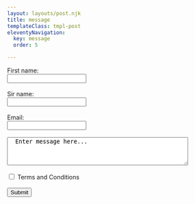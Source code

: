 ```yaml
---
layout: layouts/post.njk
title: message
templateClass: tmpl-post
eleventyNavigation:
  key: message
  order: 5

---
```




<!--Form information for message-->
<form action="url here"  method="post" id="userform">
  <label for="fname">First name:</label><br>
  <input type="text" id="fname" name="fname" required><br>
  <br>
  <label for="sname">Sir name:</label><br>
  <input type="text" id="sname" name="sname" required><br>
  <br>
  <label for="email">Email:</label><br>
  <input type="email" id="email" name="email" required><br>
  <br>
  <textarea rows="4" cols="50" name="comment" form="userform" required>
  Enter message here...</textarea><br>
  <br>
  <input type="checkbox" id="t&c" name="t&c" required>
  <label for="t&c">Terms and Conditions</label><br>
  <br>
  <input type="submit"><br> 
</form>
